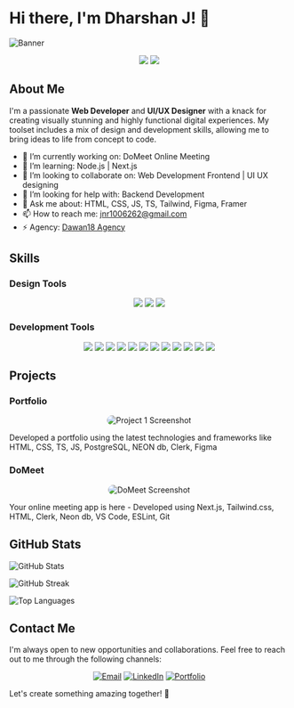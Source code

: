 # Hi there, I'm Dharshan J! 👋

![Banner](https://repository-images.githubusercontent.com/821492504/2dcf82b4-4371-402f-8518-5be7bb31b34c)

<p align="center">
  <img src="https://img.shields.io/badge/Web_Developer-007ACC?style=for-the-badge&logo=web&logoColor=white" />
  <img src="https://img.shields.io/badge/UI/UX_Designer-F24E1E?style=for-the-badge&logo=designer&logoColor=white" />
</p>

## About Me

I'm a passionate **Web Developer** and **UI/UX Designer** with a knack for creating visually stunning and highly functional digital experiences. My toolset includes a mix of design and development skills, allowing me to bring ideas to life from concept to code.

- 🔭 I’m currently working on: DoMeet Online Meeting
- 🌱 I’m learning: Node.js | Next.js
- 👯 I’m looking to collaborate on: Web Development Frontend | UI UX designing
- 🤔 I’m looking for help with: Backend Development
- 💬 Ask me about: HTML, CSS, JS, TS, Tailwind, Figma, Framer
- 📫 How to reach me: jnr1006262@gmail.com
- ⚡ Agency: [Dawan18 Agency](https://zdawan.github.io/Dawan18-Agency/)

## Skills

### Design Tools
<p align="center">
  <img src="https://img.shields.io/badge/Figma-F24E1E?style=for-the-badge&logo=figma&logoColor=white" />
  <img src="https://img.shields.io/badge/Wix-000?style=for-the-badge&logo=wix&logoColor=white" />
  <img src="https://img.shields.io/badge/Framer-0055FF?style=for-the-badge&logo=framer&logoColor=white" />
</p>

### Development Tools
<p align="center">
  <img src="https://img.shields.io/badge/TypeScript-007ACC?style=for-the-badge&logo=typescript&logoColor=white" />
  <img src="https://img.shields.io/badge/JavaScript-F7DF1E?style=for-the-badge&logo=javascript&logoColor=black" />
  <img src="https://img.shields.io/badge/HTML5-E34F26?style=for-the-badge&logo=html5&logoColor=white" />
  <img src="https://img.shields.io/badge/CSS3-1572B6?style=for-the-badge&logo=css3&logoColor=white" />
  <img src="https://img.shields.io/badge/Sass-CC6699?style=for-the-badge&logo=sass&logoColor=white" />
  <img src="https://img.shields.io/badge/React-20232A?style=for-the-badge&logo=react&logoColor=61DAFB" />
  <img src="https://img.shields.io/badge/Next.js-000000?style=for-the-badge&logo=nextdotjs&logoColor=white" />
  <img src="https://img.shields.io/badge/Tailwind_CSS-38B2AC?style=for-the-badge&logo=tailwind-css&logoColor=white" />
  <img src="https://img.shields.io/badge/GitHub-181717?style=for-the-badge&logo=github&logoColor=white" />
  <img src="https://img.shields.io/badge/VS_Code-0078d7?style=for-the-badge&logo=visual-studio-code&logoColor=white" />
  <img src="https://img.shields.io/badge/Git-F05032?style=for-the-badge&logo=git&logoColor=white" />
  <img src="https://img.shields.io/badge/Clerk-FFFFFF?style=for-the-badge&logo=clerk&logoColor=black" />
</p>

## Projects

### Portfolio
<p align="center">
  <img src="https://cdn.dribbble.com/userupload/11213339/file/original-dc86e9604fa1f10ba5139d486e6ea503.png?resize=1024x494" alt="Project 1 Screenshot" style="border-radius: 10px; transition: transform 0.2s;" onmouseover="this.style.transform='scale(1.05)';" onmouseout="this.style.transform='scale(1)';"/>
</p>
Developed a portfolio using the latest technologies and frameworks like HTML, CSS, TS, JS, PostgreSQL, NEON db, Clerk, Figma

### DoMeet
<p align="center">
  <img src="https://via.placeholder.com/300x200.png?text=Project+2+Screenshot" alt="DoMeet Screenshot" style="border-radius: 10px; transition: transform 0.2s;" onmouseover="this.style.transform='scale(1.05)';" onmouseout="this.style.transform='scale(1)';"/>
</p>
Your online meeting app is here - Developed using Next.js, Tailwind.css, HTML, Clerk, Neon db, VS Code, ESLint, Git

## GitHub Stats

<p align="left">
  <img src="https://github-readme-stats.vercel.app/api?username=zdawan&show_icons=true&theme=radical" alt="GitHub Stats" />
</p>

<p align="left">
  <img src="https://github-readme-streak-stats.herokuapp.com/?user=zdawan&theme=radical" alt="GitHub Streak" />
</p>

<p align="left">
  <img src="https://github-readme-stats.vercel.app/api/top-langs/?username=zdawan&layout=compact&theme=radical" alt="Top Languages" />
</p>

## Contact Me

I'm always open to new opportunities and collaborations. Feel free to reach out to me through the following channels:

<p align="center">
  <a href="mailto:jnr1006262@gmail.com"><img src="https://img.shields.io/badge/Email-D14836?style=for-the-badge&logo=gmail&logoColor=white" alt="Email" /></a>
  <a href="https://www.linkedin.com/in/dharshan-kumar-j-897a41252/"><img src="https://img.shields.io/badge/LinkedIn-0077B5?style=for-the-badge&logo=linkedin&logoColor=white" alt="LinkedIn" /></a>
  <a href="https://zdawan.github.io/dharshan.github.io/"><img src="https://img.shields.io/badge/Portfolio-FF5722?style=for-the-badge&logo=google-chrome&logoColor=white" alt="Portfolio" /></a>
</p>

Let's create something amazing together! 🚀

